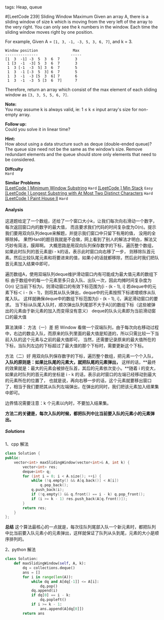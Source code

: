 tags: Heap, queue

#[LeetCode 239] Sliding Window Maximum
Given an array A, there is a sliding window of size k which is moving from the very left of the array to the very right. 
You can only see the k numbers in the window. Each time the sliding window moves right by one position.

For example,
Given A = `[1, 3, -1, -3, 5, 3, 6, 7]`, and k = 3.

    Window position                Max 
    ---------------               -----
    [1  3  -1] -3  5  3  6  7       3
     1 [3  -1  -3] 5  3  6  7       3
     1  3 [-1  -3  5] 3  6  7       5
     1  3  -1 [-3  5  3] 6  7       5
     1  3  -1  -3 [5  3  6] 7       6
     1  3  -1  -3  5 [3  6  7]      7

Therefore, return an array which consist of the max element of each sliding window as `[3, 3, 5, 5, 6, 7]`.

**Note:**  
You may assume k is always valid, ie: 1 ≤ k ≤ input array's size for non-empty array.

**Follow up:**  
Could you solve it in linear time?

**Hint:**  
How about using a data structure such as deque (double-ended queue)?
The queue size need not be the same as the window’s size.
Remove redundant elements and the queue should store only elements that need to be considered.

**Diffculty**  
`Hard`

**Similar Problems**  
[[LeetCode ] Minimum Window Substring]() `Hard`
[[LeetCode ] Min Stack]() `Easy`
[[LeetCode ] Longest Substring with At Most Two Distinct Characters]() `Hard`
[[LeetCode ] Paint House II]() `Hard`

#### Analysis

这道题给定了一个数组，还给了一个窗口大小k，让我们每次向右滑动一个数字，每次返回窗口内的数字的最大值，
而且要求我们代码的时间复杂度为O(n)。提示我们要用双向队列deque来解题，并提示我们窗口中只留下有用的值，
没用的全移除掉。
果然Hard的题目我就是不会做，网上看到了别人的解法才明白，解法又巧妙有简洁，膜拜啊。
大概思路是用双向队列保存数字的下标，遍历整个数组，如果此时队列的首元素是i - k的话，表示此时窗口向右移了一步，
则移除队首元素。然后比较队尾元素和将要进来的值，如果小的话就都移除，然后此时我们把队首元素加入结果中即可，

遍历数组A，使用双端队列deque维护滑动窗口内有可能成为最大值元素的数组下标
由于数组中的每一个元素至多只会入队、出队一次，因此均摊时间复杂度为O(n)
记当前下标为i，则滑动窗口的有效下标范围为[i - (k - 1), i]
若deque中的元素下标＜ i - (k - 1)，则将其从队头弹出，deque中的元素按照下标递增顺序从队尾入队。
这样就确保deque中的数组下标范围为[i - (k - 1), i]，满足滑动窗口的要求。
当下标i从队尾入队时，顺次弹出队列尾部不大于A[i]的数组下标（这些被弹出的元素由于新元素的加入而变得没有意义）
deque的队头元素即为当前滑动窗口的最大值


算法演绎：
方法（一）差
把 Window 看做一个双端队列，由于每次向右移动过程中，右边的数会入队，而原来的队列里面的最大值是知道的，所以只需比较一下当前入队的这个元素与之前的最大值即可，
当然，还需要记录原来的最大值所在的下标，当队列左边的下标超过了最大值的那个下标时，需要更新这个下标。

方法（二）好
用双向队列保存数字的下标，遍历整个数组，把元素一个个入队，**入队的原则是：如果比队尾的元素大，就把队尾的元素弹出，**
这样的话，**最终的效果就是：最大的元素会被排在队首，其后的元素依次变小。**随着 i 的变大，如果此时队列的首元素的坐标是 i - k 的话，表示此时窗口的左端已经移动到最大的元素所在的位置了，
也就是说，再向右移一步的话，这个元素就要移出窗口了，相当于我们要把其从队列左端弹出，在弹出的同时，我们把该元素加入结果集中即可。

边界情况需要注意：k 个元素以内时，不要加入结果集。

**方法二的关键是，每次入队的时候，都把队列中比当前要入队的元素小的元素弹出。**

##### Solutions

1、cpp 解法

```cpp
class Solution {
public:
    vector<int> maxSlidingWindow(vector<int>& A, int k) {
        vector<int> res;
        deque<int> q;
        for (int i = 0; i < A.size(); ++i) {
            while (!q.empty() && A[q.back()] < A[i])
                q.pop_back();
            q.push_back(i);
            if (!q.empty() && q.front() == i - k) q.pop_front();
            if (i >= k - 1) res.push_back(A[q.front()]);
        }
        return res;
    }
};
```

**总结**
这个算法最核心的一点就是，每次往队列尾部入队一个新元素时，都把队列中比当前要入队元素小的元素弹出，这样就保证了队列从头到尾，元素的大小是顺序排列的。


2、python 解法

```python
class Solution:
    def maxSlidingWindow(self, A, k):
        dq = collections.deque()
        ans = []
        for i in range(len(A)):
            while dq and A[dq[-1]] <= A[i]:
                dq.pop()
            dq.append(i)
            if dq[0] == i - k:
                dq.popleft()
            if i >= k - 1:
                ans.append(A[dq[0]])
        return ans
```
